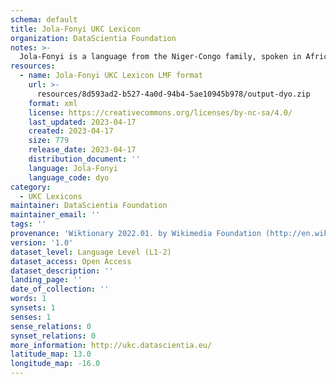 ```yaml
---
schema: default
title: Jola-Fonyi UKC Lexicon
organization: DataScientia Foundation
notes: >-
  Jola-Fonyi is a language from the Niger-Congo family, spoken in Africa. The UKC Lexicon of Jola-Fonyi is represented as a lexico-semantic network. It consists of words, word senses, synsets, as well as sense-level and synset-level relationships.
resources:
  - name: Jola-Fonyi UKC Lexicon LMF format
    url: >-
      resources/8d593ad2-b527-4a0d-94b4-5ae10945b978/output-dyo.zip
    format: xml
    license: https://creativecommons.org/licenses/by-nc-sa/4.0/
    last_updated: 2023-04-17
    created: 2023-04-17
    size: 779
    release_date: 2023-04-17
    distribution_document: ''
    language: Jola-Fonyi
    language_code: dyo
category:
  - UKC Lexicons
maintainer: DataScientia Foundation
maintainer_email: ''
tags: ''
provenance: 'Wiktionary 2022.01. by Wikimedia Foundation (http://en.wiktionary.org); Princeton WordNet 2.1 by Princeton University (https://wordnet.princeton.edu)'
version: '1.0'
dataset_level: Language Level (L1-2)
dataset_access: Open Access
dataset_description: ''
landing_page: ''
date_of_collection: ''
words: 1
synsets: 1
senses: 1
sense_relations: 0
synset_relations: 0
more_information: http://ukc.datascientia.eu/
latitude_map: 13.0
longitude_map: -16.0
---
```

